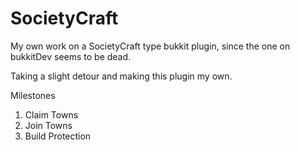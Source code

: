 SocietyCraft
============

My own work on a SocietyCraft type bukkit plugin, since the one on bukkitDev seems to be dead.

Taking a slight detour and making this plugin my own.

Milestones

1. Claim Towns  
2. Join Towns  
3. Build Protection